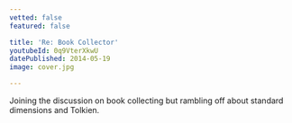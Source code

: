 ```yaml
---
vetted: false
featured: false

title: 'Re: Book Collector'
youtubeId: 0q9VterXkwU
datePublished: 2014-05-19
image: cover.jpg

---
```


Joining the discussion on book collecting but rambling off about standard dimensions and Tolkien.
